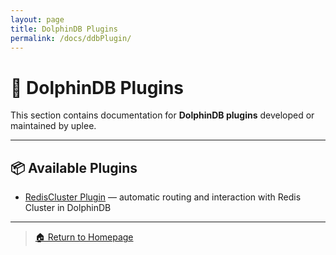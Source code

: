 ```yaml
---
layout: page
title: DolphinDB Plugins
permalink: /docs/ddbPlugin/
---
```


# 🧩 DolphinDB Plugins

This section contains documentation for **DolphinDB plugins** developed or maintained by uplee.

---

## 📦 Available Plugins

- [RedisCluster Plugin](/docs/ddbPlugin/redisCluster/) — automatic routing and interaction with Redis Cluster in DolphinDB

---

> [🏠 Return to Homepage](/)